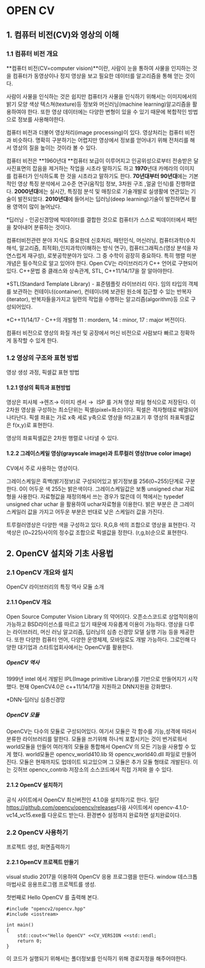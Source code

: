 # OPEN CV

## 1. 컴퓨터 비전(CV)와 영상의 이해

### 1.1 컴퓨터 비전 개요

   **컴퓨터 비전(CV=computer vision)**이란, 사람이 눈을 통하여 사물을 인지하는 것을 컴퓨터가 동영상이나 정지 영상을 보고 필요한 데이터를 알고리즘을 통해 얻는 것이다. 

사람이 사물을 인식하는 것은 쉽지만 컴퓨터가 사물을 인식하기 위해서는 이미지에서의 밝기 모양 색상 텍스쳐(texture)등 정보와 머신러닝(machine learning)알고리즘을 활용하여야 한다. 또한 영상 데이터에는 다양한 변형이 있을 수 있기 때문에 복합적인 방법으로 정보를 사용해야한다.

컴퓨터 비전과 더불어 영상처리(image processing)이 있다. 영상처리는 컴퓨터 비전과 비슷하다. 명확히 구분하기는 어렵지만 영상에서 정보를 얻어내기 위해 전처리를 해서 영상의 질을 높이는 것이라 볼 수 있다.

컴퓨터 비전은 **1960년대 **컴퓨터 보급이 이루어지고 인공위성으로부터 전송받은 달 사진표면의 잡음을 제거하는 작업을 시초라 말하기도 하고 **1970**년대 카메라의 이미지를 컴퓨터가 인식하도록 한 것을 시초라고 말하기도 한다. **70년대부터 90년대**에는 기본적인 영상 특징 분석에서 고수준 연구(움직임 정보, 3차원 구조 ,얼굴 인식)를 진행하였다. **2000년대**에는 실시간, 특징점 분석 및 매칭으로 기술개발로 실생활에 연관있는 기술이 발전되었다. **2010년대**에 들어서는 딥러닝(deep learning)기술이 발전하면서 활용 영역이 많이 늘어났다.

*딥러닝 - 인공신경망에 빅데이터를 결합한 것으로 컴퓨터가 스스로 빅데이터에서 패턴을 찾아내어 분류하는 것이다. 

컴퓨터비전관련 분야 지식도 중요한데 신호처리, 패턴인식, 머신러닝, 컴퓨터과학(수치 해석, 알고리즘, 최적화),인지과학(이해하는 방식 연구), 컴퓨터그래픽스(영상 분석을 자연스럽게 재구성), 로봇공학분야가 있다. 그 중 수학이 굉장히 중요하다. 특히 행렬 미분 개념은 필수적으로 알고 있어야 한다. Open CV는 라이브러리가 C++ 언어로 구현되어있다. C++문법 중 클래스와 상속관계, STL, C++11/14/17을 잘 알아야한다.

*STL(Standard Template Library) - 표준템플릿 라이브러리 이다. 임의 타입의 객체를 보관하는 컨테이너(container), 컨테이너에 보관된 원소에 접근할 수 있는 반복자(iterator), 반복자들을가지고 일련의 작업을 수행하는 알고리즘(algorithm)등 으로 구성되어있다.

*C++11/14/17 - C++의 개발형 11 : mordern, 14 : minor, 17 : major 버전이다.

컴퓨터 비전으로 영상의 화질 개선 및 공장에서 머신 비전으로 사람보다 빠르고 정확하게 동작할 수 있게 한다.

### 1.2 영상의 구조와 표현 방법

영상 생성 과정, 픽셀값 표현 방법

#### 1.2.1 영상의 획득과 표현방법

영상은 피사체 $\rightarrow$렌즈$\rightarrow$ 이미지 센서$\rightarrow​$ ISP 를 거쳐 영상 파일 형식으로 저장된다. 이 2차원 영상을 구성하는 최소단위는 픽셀(pixel=화소)이다. 픽셀은 격자형태로 배열되어 나타난다. 픽셀 좌표는 가로  x축 세로 y축으로 영상을 f라고표기 후 영상의 좌표픽셀값은 f(x,y)로 표현한다. 

영상의 좌표픽셀값은 2차원 행렬로 나타낼 수 있다.

#### 1.2.2 그레이스케일 영상(grayscale image)과 트루컬러 영상(true color image)

CV에서 주로 사용하는 영상이다. 

그레이스케일은 흑백(밝기정보)로 구성되어있고 밝기정보를 256(0~255)단계로 구분한다. 0이 어두운 색 255는 밝은색이다. 그레이스케일값은 보통 unsigned char 자료형을 사용한다. 자료형값을 재정의해서 쓰는 경우가 많은데 이 책에서는 typedef unsigned char uchar 을 활용하여 uchar자료형을 이용한다. 밝은 부분은 큰 그레이스케일러 값을 가지고 어두운 부분은 반대로 낮은 스케일러 값을 가진다. 

트루컬러영상은 다양한 색을 구성하고 있다. R,G,B 색의 조합으로 영상을 표현한다. 각 색상은 (0~225)사이의 정수값 조합으로 픽셀값을 정한다. (r,g,b)순으로 표현한다. 

## 2. OpenCV 설치와 기초 사용법

### 2.1 OpenCV 개요와 설치

OpenCV 라이브러리의 특징 역사 모듈 소개

#### 2.1.1 OpenCV 개요

Open Source Computer Vision Library 의 약어이다. 오픈소스코드로 상업적이용이 가능하고 BSD라이선스를 따르고 있기 때문에 자유롭게 이용이 가능하다. 영상을 다루는 라이브러리, 머신 러닝 알고리즘, 딥러닝의 심층 신경망 모델 실행 기능 등을 제공한다. 또한 다양한 컴퓨터 언어, 다양한 운영체제, 모바일로도 개발 가능하다. 그로인해 다양한 대기업과 스타트업회사에서는 OpenCV를 활용한다.

##### OpenCV 역사

1999년 intel 에서 개발된 IPL(Image primitive Library)를 기반으로 만들어지기 시작했다. 현재 OpenCV4.0은 c++11/14/17을 지원하고 DNN지원을 강화했다. 

*DNN-딥러닝 심층신경망

##### OpenCV 모듈

OpenCV는 다수의 모듈로 구성되어있다. 여기서 모듈은 각 함수를 기능,성격에 따라서 분류한 라이브러리를 말한다. 모듈을 쓰기위해 하나씩 포함시키는 것이 번거로워서 world모듈을 만들어 여러개의 모듈을 통합해서 OpenCV 의 모든 기능을 사용할 수 있게 했다. world모듈은 opencv_world410.lib 와 opencv_world40.dll 파일로 만들어진다. 모듈은 현재까지도 업데이트 되고있으며 그 모듈은 추가 모듈 형태로 개발된다. 이는 깃허브 opencv_contrib 저장소의 소스코드에서 직접 가져와 쓸 수 있다. 

#### 2.1.2 OpenCV 설치하기

공식 사이트에서 OpenCV 최신버전인 4.1.0을 설치하기로 한다. 일단 <https://github.com/opencv/opencv/releases>다음 사이트에서 opencv-4.1.0-vc14_vc15.exe를 다운로드 받는다. 환경변수 설정까지 완료하면 설치완료이다.

### 2.2 OpenCV 사용하기

프로젝트 생성, 화면출력하기

#### 2.2.1 OpenCV 프로젝트 만들기

visual studio 2017을 이용하여 OpenCV 응용 프로그램을 만든다. window 데스크톱 마법사로 응용프로그램 프로젝트를 생성.

첫번째로 Hello OpenCV 를 출력해 본다.

```
#include "opencv2/opencv.hpp" 
#include <iostream>

int main()
{
    std::cout<<"Hello OpenCV" <<CV_VERSION <<std::endl;
    return 0;
}
```

이 코드가 실행되기 위해서는 폴더정보를 인식하기 위해 경로지정을 해주어야한다.



